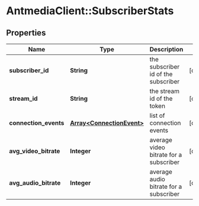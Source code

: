# AntmediaClient::SubscriberStats

## Properties
Name | Type | Description | Notes
------------ | ------------- | ------------- | -------------
**subscriber_id** | **String** | the subscriber id of the subscriber | [optional] 
**stream_id** | **String** | the stream id of the token | [optional] 
**connection_events** | [**Array&lt;ConnectionEvent&gt;**](ConnectionEvent.md) | list of connection events | [optional] 
**avg_video_bitrate** | **Integer** | average video bitrate for a subscriber | [optional] 
**avg_audio_bitrate** | **Integer** | average audio bitrate for a subscriber | [optional] 


